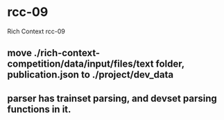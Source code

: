 # rcc-09
Rich Context rcc-09


## move ./rich-context-competition/data/input/files/text folder, publication.json to ./project/dev_data


## parser has trainset parsing, and devset parsing functions in it.